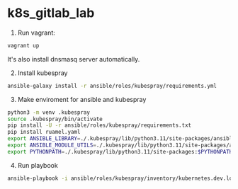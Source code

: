 # k8s_gitlab_lab

1. Run vagrant:
```bash
vagrant up
```

It's also install dnsmasq server automatically.

2. Install kubespray
```bash
ansible-galaxy install -r ansible/roles/kubespray/requirements.yml
```

3. Make enviroment for ansible and kubespray
```bash
python3 -m venv .kubespray
source .kubespray/bin/activate
pip install -U -r ansible/roles/kubespray/requirements.txt
pip install ruamel.yaml
export ANSIBLE_LIBRARY=./.kubespray/lib/python3.11/site-packages/ansible/modules
export ANSIBLE_MODULE_UTILS=./.kubespray/lib/python3.11/site-packages/ansible/module_utils
export PYTHONPATH=./.kubespray/lib/python3.11/site-packages:$PYTHONPATH
```

4. Run playbook

```bash
ansible-playbook -i ansible/roles/kubespray/inventory/kubernetes.dev.local/hosts.yml --become --become-user=root ansible/playbook/kubernetes.yml
```